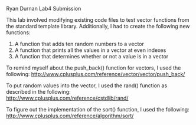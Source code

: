 Ryan Durnan Lab4 Submission

This lab involved modifying existing code files to test vector functions from
the standard template library. Additionally, I had to create the following new 
functions:

1. A function that adds ten random numbers to a vector
2. A function that prints all the values in a vector at even indexes
3. A function that determines whether or not a value is in a vector

To remind myself about the push_back() function for vectors, I used the following:
http://www.cplusplus.com/reference/vector/vector/push_back/

To put random values into the vector, I used the rand() function as described in the following:
http://www.cplusplus.com/reference/cstdlib/rand/

To figure out the implementation of the sort() function, I used the following:
http://www.cplusplus.com/reference/algorithm/sort/
